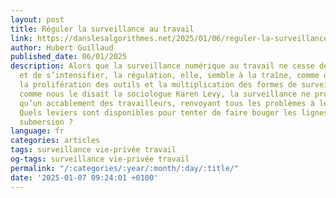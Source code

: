 ```yaml
---
layout: post
title: Réguler la surveillance au travail
link: https://danslesalgorithmes.net/2025/01/06/reguler-la-surveillance-au-travail
author: Hubert Guillaud
published_date: 06/01/2025
description: Alors que la surveillance numérique au travail ne cesse de s’étendre
  et de s’intensifier, la régulation, elle, semble à la traîne, comme débordée par
  la prolifération des outils et la multiplication des formes de surveillance. Pourtant,
  comme nous le disait la sociologue Karen Levy, la surveillance ne produit rien d’autre
  qu’un accablement des travailleurs, renvoyant tous les problèmes à leur seule responsabilité.
  Quels leviers sont disponibles pour tenter de faire bouger les lignes avant notre
  submersion ?
language: fr
categories: articles
tags: surveillance vie-privée travail
og-tags: surveillance vie-privée travail
permalink: "/:categories/:year/:month/:day/:title/"
date: '2025-01-07 09:24:01 +0100'
---
```

